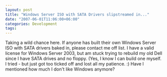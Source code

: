 ```yaml
---
layout: post
title: "Windows Server ISO with SATA Drivers slipstreamed in..."
date: "2007-06-01T11:06:00+06:00"
categories: Development 
tags: 
---
```


Taking a wild chance here. If anyone has built their own Windows Server ISO with SATA drivers baked in, please contact me off list. I have a valid license for Windows Server 2003, but am stuck trying to rebuild my old Dell since I have SATA drives and no floppy. (Yes, I know I can build one myself. I tried - but just got too ticked off and lost all my patience. :) Have I mentioned how much I don't like Windows anymore?